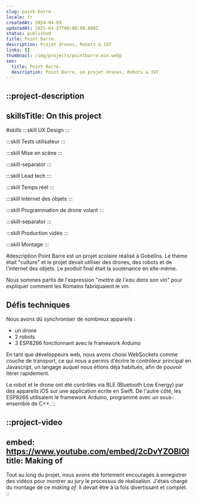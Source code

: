 ```yaml
---
slug: point-barre
locale: fr
createdAt: 2024-04-09
updatedAt: 2025-04-27T00:00:00.000Z
status: published
title: Point Barre.
description: Projet drones, Robots & IOT
links: []
thumbnail: /img/projects/pointbarre.min.webp
seo:
  title: Point Barre.
  description: Point Barre, un projet drones, Robots & IOT
---
```


::project-description
---
skillsTitle: On this project
---
#skills
  :::skill
  UX Design
  :::

  :::skill
  Tests utilisateur
  :::

  :::skill
  Mise en scène
  :::

  :::skill-separator
  :::

  :::skill
  Lead tech
  :::

  :::skill
  Temps réel
  :::

  :::skill
  Internet des objets
  :::

  :::skill
  Programmation de drone volant
  :::

  :::skill-separator
  :::

  :::skill
  Production vidéo
  :::

  :::skill
  Montage
  :::

#description
Point Barre est un projet scolaire réalisé à Gobelins. Le thème était "culture" et le projet devait utiliser des drones, des robots et de l'internet des objets. Le produit final était la soutenance en elle-même.

Nous sommes partis de l'expression "*mettre de l'eau dans son vin*" pour expliquer comment les Romains fabriquaient le vin.

## **Défis techniques**

Nous avons dû synchroniser de nombreux appareils :

- un drone
- 2 robots
- 3 ESP8266 fonctionnant avec le framework Arduino

En tant que développeurs web, nous avons choisi WebSockets comme couche de transport, ce qui nous a permis d'écrire le contrôleur principal en Javascript, un langage auquel nous étions déjà habitués, afin de pouvoir itérer rapidement.

Le robot et le drone ont été contrôlés via BLE (Bluetooth Low Energy) par des appareils iOS sur une application écrite en Swift. De l'autre côté, les ESP8266 utilisaient le framework Arduino, programmé avec un sous-ensemble de C++.
::

::project-video
---
embed: https://www.youtube.com/embed/2cDvYZOBlOI
title: Making of
---
Tout au long du projet, nous avons été fortement encouragés à enregistrer des vidéos pour montrer au jury le processus de réalisation. J'étais chargé du montage de ce *making of*. Il devait être à la fois divertissant et complet.
::
